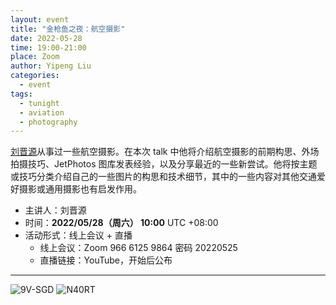 ```yaml
---
layout: event
title: "金枪鱼之夜：航空摄影"
date: 2022-05-28
time: 19:00-21:00
place: Zoom
author: Yipeng Liu
categories:
  - event
tags:
  - tunight
  - aviation
  - photography
---
```


[刘晋源](https://www.jetphotos.com/photographer/144411)从事过一些航空摄影。在本次 talk 中他将介绍航空摄影的前期构思、外场拍摄技巧、JetPhotos 图库发表经验，以及分享最近的一些新尝试。他将按主题或技巧分类介绍自己的一些图片的构思和技术细节，其中的一些内容对其他交通爱好摄影或通用摄影也有启发作用。

* 主讲人：刘晋源
* 时间：**2022/05/28（周六） 10:00** UTC +08:00
* 活动形式：线上会议 + 直播
  * 线上会议：Zoom 966 6125 9864 密码 20220525
  * 直播链接：YouTube，开始后公布

___

![9V-SGD](https://cdn.jetphotos.com/full/5/55998_1648064450.jpg)
![N40RT](https://cdn.jetphotos.com/full/6/73524_1646767491.jpg)
